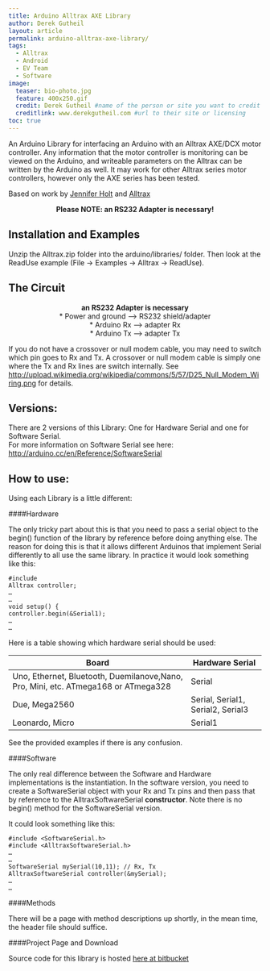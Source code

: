 ```yaml
---
title: Arduino Alltrax AXE Library
author: Derek Gutheil
layout: article
permalink: arduino-alltrax-axe-library/
tags:
  - Alltrax
  - Android
  - EV Team
  - Software
image:
  teaser: bio-photo.jpg
  feature: 400x250.gif
  credit: Derek Gutheil #name of the person or site you want to credit
  creditlink: www.derekgutheil.com #url to their site or licensing
toc: true
---
```


An Arduino Library for interfacing an Arduino with an Alltrax AXE/DCX motor controller. Any information that the motor controller is monitoring can be viewed on the Arduino, and writeable parameters on the Alltrax can be written by the Arduino as well. It may work for other Alltrax series motor controllers, however only the AXE series has been tested. 

Based on work by [Jennifer Holt](http://jennwork.homelinux.net/drupal6/node/26) and [Alltrax](http://www.mail-archive.com/listserv@electricmotorcycles.net/msg01779.html)


<p style="text-align: center;"><strong>Please NOTE: an RS232 Adapter is necessary!</strong></p>


## Installation and Examples

Unzip the Alltrax.zip folder into the arduino/libraries/ folder. Then look at the ReadUse example (File -> Examples -> Alltrax -> ReadUse).

## The Circuit

<p style="text-align: center;"><strong>
an RS232 Adapter is necessary</strong><br /> * Power and ground &#8211;> RS232 shield/adapter<br /> * Arduino Rx &#8211;> adapter Rx<br /> * Arduino Tx &#8211;> adapter Tx
</p>

If you do not have a crossover or null modem cable, you may need to switch which pin goes to Rx and Tx. A crossover or null modem cable is simply one where the Tx and Rx lines are switch internally. See <http://upload.wikimedia.org/wikipedia/commons/5/57/D25_Null_Modem_Wiring.png> for details.

## Versions:

There are 2 versions of this Library: One for Hardware Serial and one for Software Serial.  
For more information on Software Serial see here: <http://arduino.cc/en/Reference/SoftwareSerial>

## How to use:

Using each Library is a little different:

####Hardware

The only tricky part about this is that you need to pass a serial object to the begin() function of the library by reference before doing anything else. The reason for doing this is that it allows different Arduinos that implement Serial differently to all use the same library. In practice it would look something like this:

    #include 
    Alltrax controller;
    …
    …
    void setup() {
    controller.begin(&Serial1);
    …
    …

Here is a table showing which hardware serial should be used:
        
| Board                                                                              | Hardware Serial                   |
|------------------------------------------------------------------------------------|-----------------------------------|
| Uno, Ethernet, Bluetooth, Duemilanove,Nano, Pro, Mini, etc. ATmega168 or ATmega328 | Serial                            |
| Due, Mega2560                                                                      | Serial, Serial1, Serial2, Serial3 |
| Leonardo, Micro                                                                    | Serial1                           |      

See the provided examples if there is any confusion.
                                          
####Software

The only real difference between the Software and Hardware implementations is the instantiation. In the software version, you need to create a SoftwareSerial object with your Rx and Tx pins and then pass that by reference to the AlltraxSoftwareSerial **constructor**. Note there is no begin() method for the SoftwareSerial version.

It could look something like this:

    #include <SoftwareSerial.h>
    #include <AlltraxSoftwareSerial.h>
    …
    …
    SoftwareSerial mySerial(10,11); // Rx, Tx
    AlltraxSoftwareSerial controller(&mySerial);
    …
    …

####Methods

There will be a page with method descriptions up shortly, in the mean time, the header file should suffice.

####Project Page and Download

Source code for this library is hosted [here at bitbucket](https://bitbucket.org/dgutheil/arduino-alltrax-library)